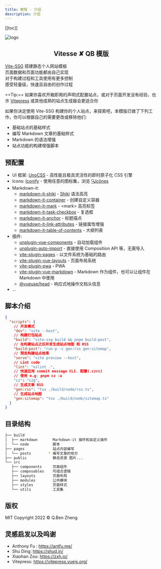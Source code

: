 ```yaml
---
title: 教程 - 介绍
description: 介绍
---
```


[[toc]]


![logo](/logo-dark.svg) <!-- <size="180"> <class="m-auto"> <!> -->

<h2 align="center">Vitesse ✘ QB 模版</h2>

[Vite-SSG](https://github.com/antfu/vite-ssg) 搭建静态个人网站模板<br>
页面数据和页面功能都由自己实现<br>
对于构建过程和工具使用有更多控制<br>
感受轻量级，快速且自由的创作过程<br>

==Tip:== 如果你喜欢开箱即用的声明式配置站点，或对于页面开发没有经验，也许 [Vitepress](https://vitepress.vuejs.org/) 或其他成熟的站点生成器会更适合你

如果你决定使用 Vite-SSG 构建你的个人站点，来探索吧，本模版已做了下列工作，你可以根据自己的需要更改或移除他们:

- 基础站点的基础样式
- 编写 Markdown 文章的基础样式
- Markdown 的语法增强
- 站点功能的构建增强脚本

## 预配置

- UI 框架: [UnoCSS](https://github.com/antfu/unocss) - 高性能且极具灵活性的即时原子化 CSS 引擎
- Icons: [Iconify](https://iconify.design/) - 使用任意的图标集，浏览 [🔍Icônes](https://icones.netlify.app/)
- Markdown-it:
  - [markdown-it-shiki](https://github.com/antfu/markdown-it-shiki) - [Shiki](https://github.com/shikijs/shiki) 语法高亮
  - [markdown-it-container](https://github.com/markdown-it/markdown-it-container#readme) - 创建自定义容器
  - [markdown-it-mark](https://github.com/markdown-it/markdown-it-mark#readme) - \<mark\> 高亮标签
  - [markdown-it-task-checkbox](https://github.com/linsir/markdown-it-task-checkbox#readme) - 复选框
  - [markdown-it-anchor](https://github.com/valeriangalliat/markdown-it-anchor#readme) - 标题描点
  - [markdown-it-link-attributes](https://github.com/crookedneighbor/markdown-it-link-attributes) - 链接属性增强
  - [markdown-it-table-of-contents](https://github.com/martinlissmyr/markdown-it-table-of-contents) - 大纲列表
- 插件:
  - [unplugin-vue-components](https://github.com/antfu/unplugin-vue-components) - 自动加载组件
  - [unplugin-auto-import](https://github.com/antfu/unplugin-auto-import) - 直接使用 Composition API 等，无需导入
  - [vite-plugin-pages](https://github.com/hannoeru/vite-plugin-pages) - 以文件系统为基础的路由
  - [vite-plugin-vue-layouts](https://github.com/JohnCampionJr/vite-plugin-vue-layouts) - 页面布局系统
  - [vite-plugin-pwa](https://github.com/antfu/vite-plugin-pwa) - PWA
  - [vite-plugin-vue-markdown](https://github.com/antfu/vite-plugin-vue-markdown) - Markdown 作为组件，也可以让组件在 Markdown 中使用
  - [@vueuse/head](https://github.com/vueuse/head) - 响应式地操作文档头信息
- ...

## 脚本介绍

```json
{
  "scripts": {
    // 开发模式
    "dev": "vite --host",
    // 构建打包站点
    "build": "vite-ssg build && pnpm build:post",
    // 在构建站点之后并发生成站点地图 和 RSS
    "build:post": "run-p -c gen:rss gen:sitemap",
    // 预览构建站点效果
    "serve": "vite preview --host",
    // Lint code
    "lint": "eslint .",
    // 快速应用 commit message CLI. 配置(.czrc)
    // 使用 e.g: pnpm cz :a
    "cz": "czg",
    // 生成文章 RSS
    "gen:rss": "tsx ./build/node/rss.ts",
    // 生成站点地图
    "gen:sitemap": "tsx ./build/node/sitemap.ts"
  }
}
```

## 目录结构

```sh
├── build
│  ├── markdown       Markdown-it 插件和自定义插件
│  └── node           脚本
├── pages             站点内容编写
│  └── posts        * 编写文章的地方
├── public            静态资源 图片...
└── src
   ├── components     页面组件
   ├── composables    可组合逻辑
   ├── layouts        页面布局
   ├── modules        公共模块
   ├── styles         页面样式
   └── utils          工具集
```

## 版权

MIT Copyright 2022 © Q.Ben Zheng

## 灵感启发以及呜谢
- Anthony Fu : https://antfu.me/
- Shu Ding: https://shud.in/
- Xiaohan Zou: https://zxh.io/
- Vitepress: https://vitepress.vuejs.org/
